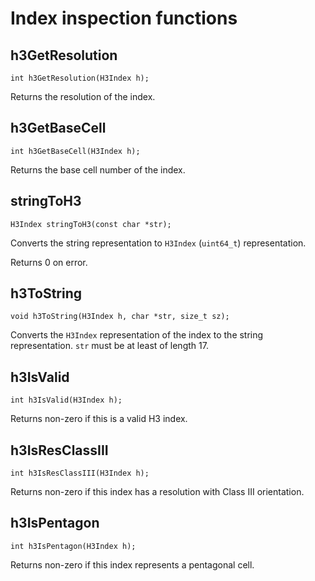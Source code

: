 # Index inspection functions

## h3GetResolution

```
int h3GetResolution(H3Index h);
```

Returns the resolution of the index.

## h3GetBaseCell

```
int h3GetBaseCell(H3Index h);
```

Returns the base cell number of the index.

## stringToH3

```
H3Index stringToH3(const char *str);
```

Converts the string representation to `H3Index` (`uint64_t`) representation.

Returns 0 on error.

## h3ToString

```
void h3ToString(H3Index h, char *str, size_t sz);
```

Converts the `H3Index` representation of the index to the string representation. `str` must be at least of length 17.

## h3IsValid

```
int h3IsValid(H3Index h);
```

Returns non-zero if this is a valid H3 index.

## h3IsResClassIII

```
int h3IsResClassIII(H3Index h);
```

Returns non-zero if this index has a resolution with Class III orientation.

## h3IsPentagon

```
int h3IsPentagon(H3Index h);
```

Returns non-zero if this index represents a pentagonal cell.
